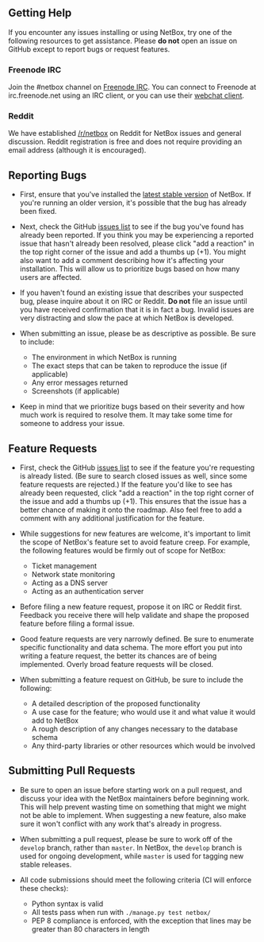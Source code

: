 ## Getting Help

If you encounter any issues installing or using NetBox, try one of the following resources to get assistance. Please
**do not** open an issue on GitHub except to report bugs or request features.

### Freenode IRC

Join the #netbox channel on [Freenode IRC](https://freenode.net/). You can connect to Freenode at irc.freenode.net using
an IRC client, or you can use their [webchat client](https://webchat.freenode.net/).

### Reddit

We have established [/r/netbox](https://www.reddit.com/r/netbox) on Reddit for NetBox issues and general discussion.
Reddit registration is free and does not require providing an email address (although it is encouraged).

## Reporting Bugs

* First, ensure that you've installed the [latest stable version](https://github.com/digitalocean/netbox/releases) of
NetBox. If you're running an older version, it's possible that the bug has already been fixed.

* Next, check the GitHub [issues list](https://github.com/digitalocean/netbox/issues) to see if the bug you've found has
already been reported. If you think you may be experiencing a reported issue that hasn't already been resolved, please
click "add a reaction" in the top right corner of the issue and add a thumbs up (+1). You might also want to add a
comment describing how it's affecting your installation. This will allow us to prioritize bugs based on how many users
are affected.

* If you haven't found an existing issue that describes your suspected bug, please inquire about it on IRC or Reddit.
**Do not** file an issue until you have received confirmation that it is in fact a bug. Invalid issues are very
distracting and slow the pace at which NetBox is developed.

* When submitting an issue, please be as descriptive as possible. Be sure to include:

    * The environment in which NetBox is running
    * The exact steps that can be taken to reproduce the issue (if applicable)
    * Any error messages returned
    * Screenshots (if applicable)

* Keep in mind that we prioritize bugs based on their severity and how much work is required to resolve them. It may
take some time for someone to address your issue.

## Feature Requests

* First, check the GitHub [issues list](https://github.com/digitalocean/netbox/issues) to see if the feature you're
requesting is already listed. (Be sure to search closed issues as well, since some feature requests are rejected.) If
the feature you'd like to see has already been requested, click "add a reaction" in the top right corner of the issue
and add a thumbs up (+1). This ensures that the issue has a better chance of making it onto the roadmap. Also feel free
to add a comment with any additional justification for the feature.

* While suggestions for new features are welcome, it's important to limit the scope of NetBox's feature set to avoid
feature creep. For example, the following features would be firmly out of scope for NetBox:

    * Ticket management
    * Network state monitoring
    * Acting as a DNS server
    * Acting as an authentication server

* Before filing a new feature request, propose it on IRC or Reddit first. Feedback you receive there will help validate
and shape the proposed feature before filing a formal issue.

* Good feature requests are very narrowly defined. Be sure to enumerate specific functionality and data schema. The more
effort you put into writing a feature request, the better its chances are of being implemented. Overly broad feature
requests will be closed.

* When submitting a feature request on GitHub, be sure to include the following:

    * A detailed description of the proposed functionality
    * A use case for the feature; who would use it and what value it would add to NetBox
    * A rough description of any changes necessary to the database schema
    * Any third-party libraries or other resources which would be involved

## Submitting Pull Requests

* Be sure to open an issue before starting work on a pull request, and discuss your idea with the NetBox maintainers
before beginning work​. This will help prevent wasting time on something that might we might not be able to implement.
When suggesting a new feature, also make sure it won't conflict with any work that's already in progress.

* When submitting a pull request, please be sure to work off of the `develop` branch, rather than `master`. In NetBox,
the `develop` branch is used for ongoing development, while `master` is used for tagging new stable releases.

* All code submissions should meet the following criteria (CI will enforce these checks):

    * Python syntax is valid
    * All tests pass when run with `./manage.py test netbox/`
    * PEP 8 compliance is enforced, with the exception that lines may be greater than 80 characters in length
